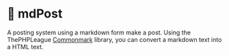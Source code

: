 # 📝 mdPost

A posting system using a markdown form make a post. Using the ThePHPLeague [Commonmark](https://github.com/thephpleague/commonmark) library, you can convert a markdown text into a HTML text.
